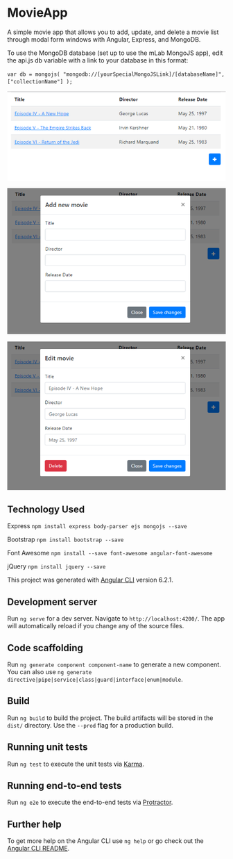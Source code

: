 # MovieApp

A simple movie app that allows you to add, update, and delete a movie list through modal form windows with Angular, Express, and MongoDB.

To use the MongoDB database (set up to use the mLab MongoJS app), edit the api.js db variable with a link to your database in this format:

`var db = mongojs( "mongodb://[yourSpecialMongoJSLink]/[databaseName]", ["collectionName"] );`

![Alt text](/src/assets/table.PNG)

![Alt text](/src/assets/add.PNG)

![Alt text](/src/assets/edit.PNG)

## Technology Used

Express
`npm install express body-parser ejs mongojs --save`

Bootstrap
`npm install bootstrap --save`

Font Awesome
`npm install --save font-awesome angular-font-awesome`

jQuery
`npm install jquery --save`

This project was generated with [Angular CLI](https://github.com/angular/angular-cli) version 6.2.1.

## Development server

Run `ng serve` for a dev server. Navigate to `http://localhost:4200/`. The app will automatically reload if you change any of the source files.

## Code scaffolding

Run `ng generate component component-name` to generate a new component. You can also use `ng generate directive|pipe|service|class|guard|interface|enum|module`.

## Build

Run `ng build` to build the project. The build artifacts will be stored in the `dist/` directory. Use the `--prod` flag for a production build.

## Running unit tests

Run `ng test` to execute the unit tests via [Karma](https://karma-runner.github.io).

## Running end-to-end tests

Run `ng e2e` to execute the end-to-end tests via [Protractor](http://www.protractortest.org/).

## Further help

To get more help on the Angular CLI use `ng help` or go check out the [Angular CLI README](https://github.com/angular/angular-cli/blob/master/README.md).
